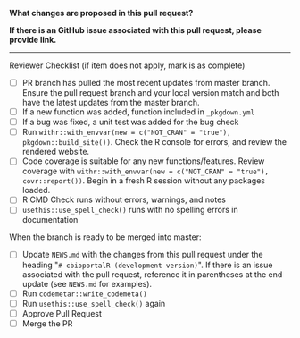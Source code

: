 **What changes are proposed in this pull request?**


  **If there is an GitHub issue associated with this pull request, please provide link.**


  --------------------------------------------------------------------------------

  Reviewer Checklist (if item does not apply, mark is as complete)

- [ ] PR branch has pulled the most recent updates from master branch. Ensure the pull request branch and your local version match and both have the latest updates from the master branch.
- [ ] If a new function was added, function included in `_pkgdown.yml`
- [ ] If a bug was fixed, a unit test was added for the bug check
- [ ] Run `withr::with_envvar(new = c("NOT_CRAN" = "true"), pkgdown::build_site())`. Check the R console for errors, and review the rendered website.
- [ ] Code coverage is suitable for any new functions/features. Review coverage with `withr::with_envvar(new = c("NOT_CRAN" = "true"), covr::report())`. Begin in a fresh R session without any packages loaded.
- [ ] R CMD Check runs without errors, warnings, and notes
- [ ] `usethis::use_spell_check()` runs with no spelling errors in documentation

When the branch is ready to be merged into master:
- [ ] Update `NEWS.md` with the changes from this pull request under the heading "`# cbioportalR (development version)`". If there is an issue associated with the pull request, reference it in parentheses at the end update (see `NEWS.md` for examples).
- [ ] Run `codemetar::write_codemeta()`
- [ ] Run `usethis::use_spell_check()` again
- [ ] Approve Pull Request
- [ ] Merge the PR
